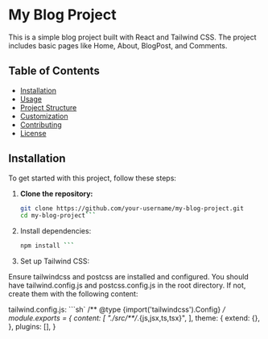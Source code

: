 # My Blog Project

This is a simple blog project built with React and Tailwind CSS. The project includes basic pages like Home, About, BlogPost, and Comments.

## Table of Contents

- [Installation](#installation)
- [Usage](#usage)
- [Project Structure](#project-structure)
- [Customization](#customization)
- [Contributing](#contributing)
- [License](#license)

## Installation

To get started with this project, follow these steps:

1. **Clone the repository:**

   ```sh
   git clone https://github.com/your-username/my-blog-project.git
   cd my-blog-project```
2. Install dependencies:
   ```sh
   npm install ```
3. Set up Tailwind CSS:

Ensure tailwindcss and postcss are installed and configured. You should have tailwind.config.js and postcss.config.js in the root directory. If not, create them with the following content:

tailwind.config.js: ```sh`
/** @type {import('tailwindcss').Config} */
module.exports = {
  content: [
    "./src/**/*.{js,jsx,ts,tsx}",
  ],
  theme: {
    extend: {},
  },
  plugins: [],
}
```


